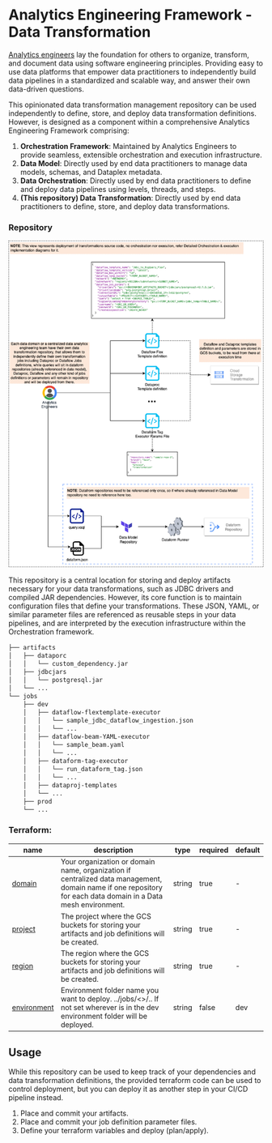 # Analytics Engineering Framework - Data Transformation
[Analytics engineers](https://www.getdbt.com/what-is-analytics-engineering)  lay the foundation for others to organize, transform, and document data using software engineering principles. Providing easy to use data platforms that empower data practitioners to independently build data pipelines in a standardized and scalable way, and answer their own data-driven questions.

This opinionated data transformation management repository can be used independently to define, store, and deploy data transformation definitions. However, is designed as a component within a comprehensive Analytics Engineering Framework comprising:
1. **Orchestration Framework**: Maintained by Analytics Engineers to provide seamless, extensible orchestration and execution infrastructure.
1. **Data Model**: Directly used by end data practitioners to manage data models, schemas, and Dataplex metadata.
1. **Data Orchestration**: Directly used by end data practitioners to define and deploy data pipelines using levels, threads, and steps.
1. **(This repository) Data Transformation**: Directly used by end data practitioners to define, store, and deploy data transformations.

### Repository
![data_processing_repo.png](data_processing_repo.png)

This repository is a central location for storing and deploy artifacts necessary for your data transformations, such as JDBC drivers and compiled JAR dependencies. However, its core function is to maintain configuration files that define your transformations. These JSON, YAML, or similar parameter files are referenced as reusable steps in your data pipelines, and are interpreted by the execution infrastructure within the Orchestration framework.
```
├── artifacts
│   ├── dataporc
│   │   └── custom_dependency.jar
│   ├── jdbcjars
│   │   └── postgresql.jar
│   └── ...
└── jobs
    ├── dev
    │   ├── dataflow-flextemplate-executor
    │   │   └── sample_jdbc_dataflow_ingestion.json
    │   │   └── ...        
    │   ├── dataflow-beam-YAML-executor
    │   │   └── sample_beam.yaml
    │   │   └── ... 
    │   ├── dataform-tag-executor
    │   │   └── run_dataform_tag.json
    │   │   └── ... 
    │   ├── dataproj-templates
    │   └── ...
    ├── prod
    └── ...
```

### Terraform:
<!-- BEGIN TFDTFOC -->
| name                                 | description                                                                                                                                                                                                                        | type     | required | default |
|--------------------------------------|------------------------------------------------------------------------------------------------------------------------------------------------------------------------------------------------------------------------------------|----------|----------|---------|
| [domain](variables.tf#L1)           | Your organization or domain name, organization if centralized data management, domain name if one repository for each data domain in a Data mesh environment.                                                                      | string   | true     | -       |
| [project](variables.tf#L6)          | The project where the GCS buckets for storing your artifacts and job definitions will be created.                                                                                                                                    | string   | true     | -       |
| [region](variables.tf#L11)         | The region where the GCS buckets for storing your artifacts and job definitions will be created.                                                                                                                                      | string   | true     | -       |
| [environment](variables.tf#L16)     | Environment folder name you want to deploy. ../jobs/<<ENVIRONMENT>>/.. If not set wherever is in the dev environment folder will be deployed.                                                                                             | string   | false    | dev      |
<!-- END TFDOC -->

## Usage
While this repository can be used to keep track of your dependencies and data transformation definitions, the provided terraform code can be used to control deployment, but you can deploy it as another step in your CI/CD pipeline instead.
1. Place and commit your artifacts.
2. Place and commit your job definition parameter files.
3. Define your terraform variables and deploy (plan/apply).
